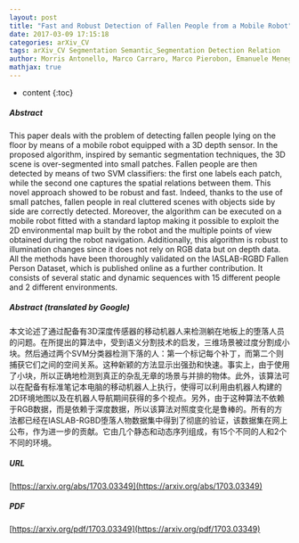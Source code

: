```yaml
---
layout: post
title: "Fast and Robust Detection of Fallen People from a Mobile Robot"
date: 2017-03-09 17:15:18
categories: arXiv_CV
tags: arXiv_CV Segmentation Semantic_Segmentation Detection Relation
author: Morris Antonello, Marco Carraro, Marco Pierobon, Emanuele Menegatti
mathjax: true
---
```


* content
{:toc}

##### Abstract
This paper deals with the problem of detecting fallen people lying on the floor by means of a mobile robot equipped with a 3D depth sensor. In the proposed algorithm, inspired by semantic segmentation techniques, the 3D scene is over-segmented into small patches. Fallen people are then detected by means of two SVM classifiers: the first one labels each patch, while the second one captures the spatial relations between them. This novel approach showed to be robust and fast. Indeed, thanks to the use of small patches, fallen people in real cluttered scenes with objects side by side are correctly detected. Moreover, the algorithm can be executed on a mobile robot fitted with a standard laptop making it possible to exploit the 2D environmental map built by the robot and the multiple points of view obtained during the robot navigation. Additionally, this algorithm is robust to illumination changes since it does not rely on RGB data but on depth data. All the methods have been thoroughly validated on the IASLAB-RGBD Fallen Person Dataset, which is published online as a further contribution. It consists of several static and dynamic sequences with 15 different people and 2 different environments.

##### Abstract (translated by Google)
本文论述了通过配备有3D深度传感器的移动机器人来检测躺在地板上的堕落人员的问题。在所提出的算法中，受到语义分割技术的启发，三维场景被过度分割成小块。然后通过两个SVM分类器检测下落的人：第一个标记每个补丁，而第二个则捕获它们之间的空间关系。这种新颖的方法显示出强劲和快速。事实上，由于使用了小块，所以正确地检测到真正的杂乱无章的场景与并排的物体。此外，该算法可以在配备有标准笔记本电脑的移动机器人上执行，使得可以利用由机器人构建的2D环境地图以及在机器人导航期间获得的多个视点。另外，由于这种算法不依赖于RGB数据，而是依赖于深度数据，所以该算法对照度变化是鲁棒的。所有的方法都已经在IASLAB-RGBD堕落人物数据集中得到了彻底的验证，该数据集在网上公布，作为进一步的贡献。它由几个静态和动态序列组成，有15个不同的人和2个不同的环境。

##### URL
[https://arxiv.org/abs/1703.03349](https://arxiv.org/abs/1703.03349)

##### PDF
[https://arxiv.org/pdf/1703.03349](https://arxiv.org/pdf/1703.03349)

